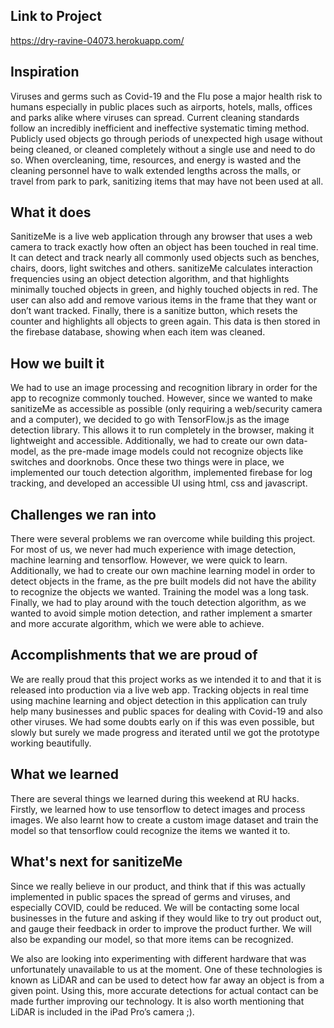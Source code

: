 ## Link to Project

https://dry-ravine-04073.herokuapp.com/

## Inspiration

Viruses and germs such as Covid-19 and the Flu pose a major health risk to humans especially in public places such as airports, hotels, malls, offices and parks alike where viruses can spread. Current cleaning standards follow an incredibly inefficient and ineffective systematic timing method. Publicly used objects go through periods of unexpected high usage without being cleaned, or cleaned completely without a single use and need to do so. When overcleaning, time, resources, and energy is wasted and the cleaning personnel have to walk extended lengths across the malls, or travel from park to park, sanitizing items that may have not been used at all.
 
## What it does

SanitizeMe is a live web application through any browser that uses a web camera to track exactly how often an object has been touched in real time. It can detect and track nearly all commonly used objects such as benches, chairs, doors, light switches and others. sanitizeMe calculates interaction frequencies using an object detection algorithm, and that highlights minimally touched objects in green, and highly touched objects in red. The user can also add and remove various items in the frame that they want or don’t want tracked. Finally, there is a sanitize button, which resets the counter and highlights all objects to green again. This data is then stored in the firebase database, showing when each item was cleaned. 

## How we built it

We had to use an image processing and recognition library in order for the app to recognize commonly touched. However, since we wanted to make sanitizeMe as accessible as possible (only requiring a web/security camera and a computer), we decided to go with TensorFlow.js as the image detection library. This allows it to run completely in the browser, making it lightweight and accessible. Additionally, we had to create our own data-model, as the pre-made image models could not recognize objects like switches and doorknobs. Once these two things were in place, we implemented our touch detection algorithm, implemented firebase for log tracking, and developed an accessible UI using html, css and javascript.
 
## Challenges we ran into

There were several problems we ran overcome while building this project. For most of us, we never had much experience with image detection, machine learning and tensorflow. However, we were quick to learn. Additionally, we had to create our own machine learning model in order to detect objects in the frame, as the pre built models did not have the ability to recognize the objects we wanted. Training the model was a long task. Finally, we had to play around with the touch detection algorithm, as we wanted to avoid simple motion detection, and rather implement a smarter and more accurate algorithm, which we were able to achieve. 

## Accomplishments that we are proud of

We are really proud that this project works as we intended it to and that it is released into production via a live web app. Tracking objects in real time using machine learning and object detection in this application can truly help many businesses and public spaces for dealing with Covid-19 and also other viruses. We had some doubts early on if this was even possible, but slowly but surely we made progress and iterated until we got the prototype working beautifully.

## What we learned

There are several things we learned during this weekend at RU hacks. Firstly, we learned how to use tensorflow to detect images and process images. We also learnt how to create a custom image dataset and train the model so that tensorflow could recognize the items we wanted it to.

## What's next for sanitizeMe
Since we really believe in our product, and think that if this was actually implemented in public spaces the spread of germs and viruses, and especially COVID, could be reduced. We will be contacting some local businesses in the future and asking if they would like to try out product out, and gauge their feedback in order to improve the product further. We will also be expanding our model, so that more items can be recognized. 

We also are looking into experimenting with different hardware that was unfortunately unavailable to us at the moment. One of these technologies is known as LiDAR and can be used to detect how far away an object is from a given point. Using this, more accurate detections for actual contact can be made further improving our technology. It is also worth mentioning that LiDAR is included in the iPad Pro’s camera ;).
